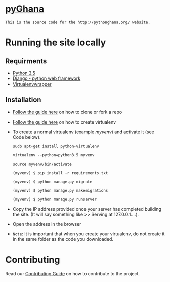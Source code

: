 # [pyGhana](http://pythonghana.org/)

    This is the source code for the http://pythonghana.org/ website.

# Running the site locally

## Requirments

* [Python 3.5](https://python.org)
* [Django - python web framework](https://www.djangoproject.com/)
* [Virtualenvwrapper](https://virtualenvwrapper.readthedocs.io)

## Installation

* [Follow the guide here](https://help.github.com/articles/fork-a-repo) on how to clone or fork a repo
* [Follow the guide here](http://simononsoftware.com/virtualenv-tutorial/) on how to create virtualenv

* To create a normal virtualenv (example _myvenv_) and activate it (see Code below).

  ```
  sudo apt-get install python-virtualenv
  
  virtualenv --python=python3.5 myvenv
  
  source myvenv/bin/activate

  (myvenv) $ pip install -r requirements.txt

  (myvenv) $ python manage.py migrate

  (myvenv) $ python manage.py makemigrations

  (myvenv) $ python manage.py runserver
  ```

* Copy the IP address provided once your server has completed building the site. (It will say something like >> Serving at 127.0.0.1....).
* Open the address in the browser
* `Note`: It is important that when you create your virtualenv, do not create it in the same folder as the code you downloaded.

# Contributing

Read our [Contributing Guide](./CONTRIBUTING.md) on how to contribute to the project.
